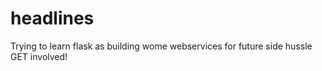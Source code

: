 # headlines
Trying to learn flask as building wome webservices for future side hussle
GET involved!
